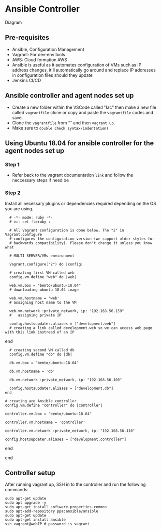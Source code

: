 <h1>Ansible Controller</h1>

Diagram

<h2>Pre-requisites</h2>

- Ansible, Configuration Management 
- Vagrant: For dev-env tools
- AWS: Cloud formation AWS
- Ansible is useful as it automates configuration of VMs such as IP address changes, it'll automatically go around and replace IP addresses in 
configuration files should they update
- Jenkins CI/CD

<h2>Ansible controller and agent nodes set up</h2>

- Create a new folder within the VSCode called "Iac" then make a new file called `vagrantfile` clone or copy and paste the `vagrantfile` codes and save.
- Clone the `vagrantfile` from "" and then `vagrant up`.
- Make sure to `double check syntax/indentation)`

<h2>Using Ubuntu 18.04 for ansible controller for the agent nodes set up </h2>

<h3>Step 1</h3>

- Refer back to the vagrant documentation `link` and follow the neccessary steps if need be

<h3>Step 2</h3>

Install all necessary plugins or dependencies required depending on the OS you are using. 

      # -*- mode: ruby -*-
      # vi: set ft=ruby :

      # All Vagrant configuration is done below. The "2" in Vagrant.configure
      # configures the configuration version (we support older styles for
      # backwards compatibility). Please don't change it unless you know what

      # MULTI SERVER/VMs environment 

      Vagrant.configure("2") do |config|

      # creating first VM called web  
      config.vm.define "web" do |web|
    
      web.vm.box = "bento/ubuntu-18.04"
      # downloading ubuntu 18.04 image

      web.vm.hostname = 'web'
      # assigning host name to the VM
    
      web.vm.network :private_network, ip: "192.168.56.150"
      #   assigning private IP
    
      config.hostsupdater.aliases = ["development.web"]
      # creating a link called development.web so we can access web page with this link instread of an IP   
        
   end
  
      # creating second VM called db
      config.vm.define "db" do |db|
    
      db.vm.box = "bento/ubuntu-18.04"
    
      db.vm.hostname = 'db'
    
      db.vm.network :private_network, ip: "192.168.56.100"
    
      config.hostsupdater.aliases = ["development.db"]     
    end

    # creating are Ansible controller
    config.vm.define "controller" do |controller|
    
    controller.vm.box = "bento/ubuntu-18.04"
    
    controller.vm.hostname = 'controller'
    
    controller.vm.network :private_network, ip: "192.168.56.110"
    
    config.hostsupdater.aliases = ["development.controller"] 
    
  end

end

<h2>Controller setup </h2>

After running vagrant up, SSH in to the controller and run the following commands:

    sudo apt-get update
    sudo apt upgrade -y
    sudo apt-get install software-properties-common
    sudo apt-add-repository ppa:ansible/ansible
    sudo apt-get update
    sudo apt-get install ansible
    ssh vagrant@webIP # password is vagrant

